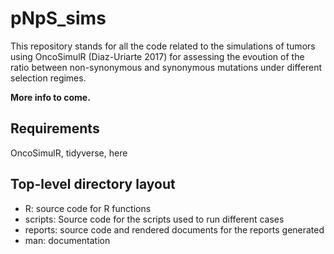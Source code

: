 # pNpS_sims


This repository stands for all the code related to the simulations of tumors using OncoSimulR (Diaz-Uriarte 2017) for assessing the evoution of the ratio between non-synonymous and synonymous mutations under different selection regimes.

**More info to come.**

## Requirements
OncoSimulR, tidyverse, here


## Top-level directory layout

- R: source code for R functions
- scripts: Source code for the scripts used to run different cases
- reports: source code and rendered documents for the reports generated
- man: documentation
